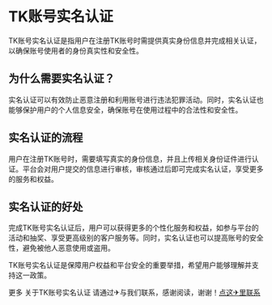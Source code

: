 # TK账号实名认证

TK账号实名认证是指用户在注册TK账号时需提供真实身份信息并完成相关认证，以确保账号使用者的身份真实性和安全性。

## 为什么需要实名认证？

实名认证可以有效防止恶意注册和利用账号进行违法犯罪活动。同时，实名认证也能够保护用户的个人信息安全，确保账号在使用过程中的合法性和安全性。

## 实名认证的流程

用户在注册TK账号时，需要填写真实的身份信息，并且上传相关身份证件进行认证。平台会对用户提交的信息进行审核，审核通过后即可完成实名认证，享受更多的服务和权益。

## 实名认证的好处

完成TK账号实名认证后，用户可以获得更多的个性化服务和权益，如参与平台的活动和抽奖、享受更高级别的客户服务等。同时，实名认证也可以提高账号的安全性，避免被他人恶意使用或盗用。

TK账号实名认证是保障用户权益和平台安全的重要举措，希望用户能够理解并支持这一政策。

更多 关于TK账号实名认证 请通过✈与我们联系，感谢阅读，谢谢！[点这✈里联系](https://www.k02.cc)